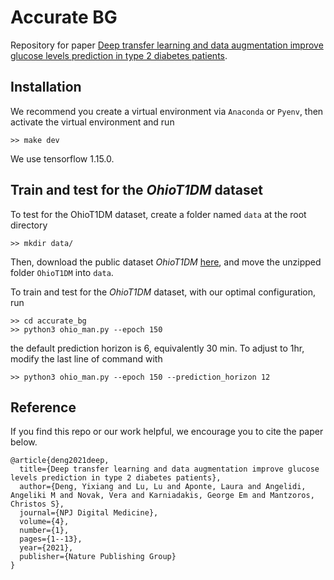 # Accurate BG
Repository for paper [Deep transfer learning and data augmentation improve glucose levels prediction in type 2 diabetes patients](https://www.nature.com/articles/s41746-021-00480-x).
## Installation
We recommend you create a virtual environment via `Anaconda` or `Pyenv`, then
activate the virtual environment and run
```
>> make dev
```
We use tensorflow 1.15.0.
## Train and test for the *OhioT1DM* dataset
To test for the OhioT1DM dataset, create a folder named `data` at the root directory
```
>> mkdir data/
```
Then, download the public dataset *OhioT1DM* [here](http://smarthealth.cs.ohio.edu/OhioT1DM-dataset.html), and move the unzipped folder `OhioT1DM` into `data`.

To train and test for the *OhioT1DM* dataset, with our optimal configuration, run
```
>> cd accurate_bg
>> python3 ohio_man.py --epoch 150
```
the default prediction horizon is 6, equivalently 30 min. To adjust to 1hr, modify
the last line of command with
```
>> python3 ohio_man.py --epoch 150 --prediction_horizon 12
```
## Reference
If you find this repo or our work helpful, we encourage you to cite the paper below.
```
@article{deng2021deep,
  title={Deep transfer learning and data augmentation improve glucose levels prediction in type 2 diabetes patients},
  author={Deng, Yixiang and Lu, Lu and Aponte, Laura and Angelidi, Angeliki M and Novak, Vera and Karniadakis, George Em and Mantzoros, Christos S},
  journal={NPJ Digital Medicine},
  volume={4},
  number={1},
  pages={1--13},
  year={2021},
  publisher={Nature Publishing Group}
}
```
